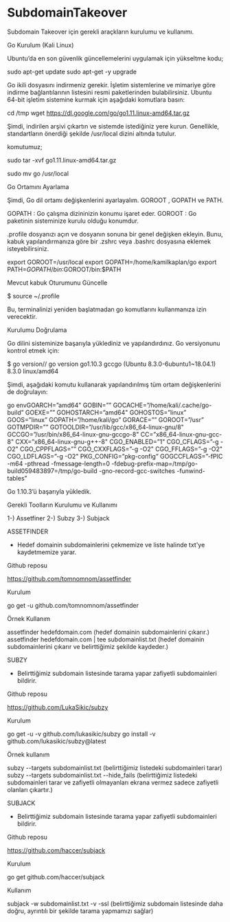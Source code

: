 # SubdomainTakeover
Subdomain Takeover için gerekli araçkların kurulumu ve kullanımı.

Go Kurulum (Kali Linux)

Ubuntu’da en son güvenlik güncellemelerini uygulamak için yükseltme kodu;

sudo apt-get update
sudo apt-get -y upgrade

Go ikili dosyasını indirmeniz gerekir. İşletim sistemlerine ve mimariye göre indirme bağlantılarının listesini resmi paketlerinden bulabilirsiniz. Ubuntu 64-bit işletim sistemine kurmak için aşağıdaki komutlara basın:

cd /tmp
wget https://dl.google.com/go/go1.11.linux-amd64.tar.gz

Şimdi, indirilen arşivi çıkartın ve sistemde istediğiniz yere kurun. Genellikle, standartların önerdiği şekilde /usr/local dizini altında tutulur.

komutumuz;

sudo tar -xvf go1.11.linux-amd64.tar.gz

sudo mv go /usr/local


Go Ortamını Ayarlama

Şimdi, Go dil ortamı değişkenlerini ayarlayalım. GOROOT , GOPATH ve PATH.

GOPATH : Go çalışma dizininizin konumu işaret eder.
GOROOT : Go paketinin sisteminize kurulu olduğu konumdur.

.profile dosyanızı açın ve dosyanın sonuna bir genel değişken ekleyin. Bunu, kabuk yapılandırmanıza göre bir .zshrc veya .bashrc dosyasına eklemek isteyebilirsiniz.

export GOROOT=/usr/local
export GOPATH=/home/kamilkaplan/go
export PATH=$GOPATH/bin:$GOROOT/bin:$PATH


Mevcut kabuk Oturumunu Güncelle

$ source ~/.profile

Bu, terminalinizi yeniden başlatmadan go komutlarını kullanmanıza izin verecektir.


Kurulumu Doğrulama

Go dilini sisteminize başarıyla yüklediniz ve yapılandırdınız. Go versiyonunu kontrol etmek için:

$ go version// go version go1.10.3 gccgo (Ubuntu 8.3.0-6ubuntu1~18.04.1) 8.3.0 linux/amd64

Şimdi, aşağıdaki komutu kullanarak yapılandırılmış tüm ortam değişkenlerini de doğrulayın:

go envGOARCH=”amd64"
GOBIN=””
GOCACHE=”/home/kali/.cache/go-build”
GOEXE=””
GOHOSTARCH=”amd64"
GOHOSTOS=”linux”
GOOS=”linux”
GOPATH=”/home/kali/go”
GORACE=””
GOROOT=”/usr”
GOTMPDIR=””
GOTOOLDIR=”/usr/lib/gcc/x86_64-linux-gnu/8"
GCCGO=”/usr/bin/x86_64-linux-gnu-gccgo-8"
CC=”x86_64-linux-gnu-gcc-8"
CXX=”x86_64-linux-gnu-g++-8"
CGO_ENABLED=”1"
CGO_CFLAGS=”-g -O2"
CGO_CPPFLAGS=””
CGO_CXXFLAGS=”-g -O2"
CGO_FFLAGS=”-g -O2"
CGO_LDFLAGS=”-g -O2"
PKG_CONFIG=”pkg-config”
GOGCCFLAGS=”-fPIC -m64 -pthread -fmessage-length=0 -fdebug-prefix-map=/tmp/go-build059483897=/tmp/go-build -gno-record-gcc-switches -funwind-tables”

Go 1.10.3’ü başarıyla yükledik.


Gerekli Toolların Kurulumu ve Kullanımı

1-) Assetfiner
2-) Subzy
3-) Subjack

ASSETFINDER

+ Hedef domainin subdomainlerini çekmemize ve liste halinde txt'ye kaydetmemize yarar.

Github reposu

https://github.com/tomnomnom/assetfinder

Kurulum

go get -u github.com/tomnomnom/assetfinder

Örnek Kullanım

assetfinder hedefdomain.com (hedef domainin subdomainlerini çıkarır.)
assetfinder hedefdomain.com | tee subdomainlist.txt (hedef domainin subdomainlerini çıkarır ve belirttiğimiz şekilde kaydeder.)

SUBZY 

+ Belirttiğimiz subdomain listesinde tarama yapar zafiyetli subdomainleri bildirir.

Github reposu 

https://github.com/LukaSikic/subzy

Kurulum

go get -u -v github.com/lukasikic/subzy
go install -v github.com/lukasikic/subzy@latest

Örnek kullanım

subzy --targets subdomainlist.txt (belirttiğimiz listedeki subdomainleri tarar)
subzy --targets subdomainlist.txt --hide_fails (belirttiğimiz listedeki subdomainleri tarar ve zafiyetli olmayanları ekrana vermez sadece zafiyetli olanları çıkartır.)

SUBJACK

+ Belirttiğimiz subdomain listesinde tarama yapar zafiyetli subdomainleri bildirir.

Github reposu

https://github.com/haccer/subjack

Kurulum

go get github.com/haccer/subjack

Kullanım

subjack -w subdomainlist.txt -v -ssl (belirttiğimiz subdomain listesinde daha doğru, ayrıntılı bir şekilde tarama yapmamızı sağlar)
